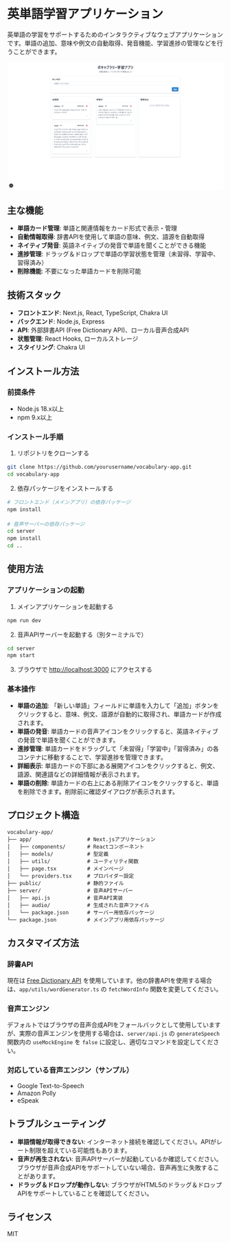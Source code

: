# 英単語学習アプリケーション

英単語の学習をサポートするためのインタラクティブなウェブアプリケーションです。単語の追加、意味や例文の自動取得、発音機能、学習進捗の管理などを行うことができます。

<p align="center">
  <img src="assets/screenshots/image.png" alt="App Demo" width="700">
</p>

## 主な機能

- **単語カード管理**: 単語と関連情報をカード形式で表示・管理
- **自動情報取得**: 辞書APIを使用して単語の意味、例文、語源を自動取得
- **ネイティブ発音**: 英語ネイティブの発音で単語を聞くことができる機能
- **進捗管理**: ドラッグ＆ドロップで単語の学習状態を管理（未習得、学習中、習得済み）
- **削除機能**: 不要になった単語カードを削除可能

## 技術スタック

- **フロントエンド**: Next.js, React, TypeScript, Chakra UI
- **バックエンド**: Node.js, Express
- **API**: 外部辞書API (Free Dictionary API)、ローカル音声合成API
- **状態管理**: React Hooks, ローカルストレージ
- **スタイリング**: Chakra UI

## インストール方法

### 前提条件

- Node.js 18.x以上
- npm 9.x以上

### インストール手順

1. リポジトリをクローンする
```bash
git clone https://github.com/yourusername/vocabulary-app.git
cd vocabulary-app
```

2. 依存パッケージをインストールする
```bash
# フロントエンド（メインアプリ）の依存パッケージ
npm install

# 音声サーバーの依存パッケージ
cd server
npm install
cd ..
```

## 使用方法

### アプリケーションの起動

1. メインアプリケーションを起動する
```bash
npm run dev
```

2. 音声APIサーバーを起動する（別ターミナルで）
```bash
cd server
npm start
```

3. ブラウザで [http://localhost:3000](http://localhost:3000) にアクセスする

### 基本操作

- **単語の追加**: 「新しい単語」フィールドに単語を入力して「追加」ボタンをクリックすると、意味、例文、語源が自動的に取得され、単語カードが作成されます。
- **単語の発音**: 単語カードの音声アイコンをクリックすると、英語ネイティブの発音で単語を聞くことができます。
- **進捗管理**: 単語カードをドラッグして「未習得」「学習中」「習得済み」の各コンテナに移動することで、学習進捗を管理できます。
- **詳細表示**: 単語カードの下部にある展開アイコンをクリックすると、例文、語源、関連語などの詳細情報が表示されます。
- **単語の削除**: 単語カードの右上にある削除アイコンをクリックすると、単語を削除できます。削除前に確認ダイアログが表示されます。

## プロジェクト構造

```
vocabulary-app/
├── app/                  # Next.jsアプリケーション
│   ├── components/       # Reactコンポーネント
│   ├── models/           # 型定義
│   ├── utils/            # ユーティリティ関数
│   ├── page.tsx          # メインページ
│   └── providers.tsx     # プロバイダー設定
├── public/               # 静的ファイル
├── server/               # 音声APIサーバー
│   ├── api.js            # 音声API実装
│   ├── audio/            # 生成された音声ファイル
│   └── package.json      # サーバー用依存パッケージ
└── package.json          # メインアプリ用依存パッケージ
```

## カスタマイズ方法

### 辞書API

現在は [Free Dictionary API](https://dictionaryapi.dev/) を使用しています。他の辞書APIを使用する場合は、`app/utils/wordGenerator.ts` の `fetchWordInfo` 関数を変更してください。

### 音声エンジン

デフォルトではブラウザの音声合成APIをフォールバックとして使用していますが、実際の音声エンジンを使用する場合は、`server/api.js` の `generateSpeech` 関数内の `useMockEngine` を `false` に設定し、適切なコマンドを設定してください。

### 対応している音声エンジン（サンプル）

- Google Text-to-Speech
- Amazon Polly
- eSpeak

## トラブルシューティング

- **単語情報が取得できない**: インターネット接続を確認してください。APIがレート制限を超えている可能性もあります。
- **音声が再生されない**: 音声APIサーバーが起動しているか確認してください。ブラウザが音声合成APIをサポートしていない場合、音声再生に失敗することがあります。
- **ドラッグ＆ドロップが動作しない**: ブラウザがHTML5のドラッグ＆ドロップAPIをサポートしていることを確認してください。

## ライセンス

MIT
